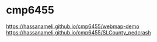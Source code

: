 # cmp6455
https://hassanameli.github.io/cmp6455/webmap-demo
https://hassanameli.github.io/cmp6455/SLCounty_pedcrash
